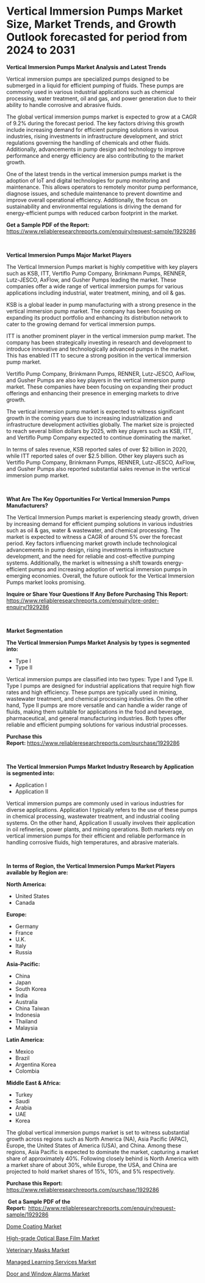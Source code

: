 <p><h1>Vertical Immersion Pumps Market Size, Market Trends, and Growth Outlook forecasted for period from 2024 to 2031</h1></p><p><strong>Vertical Immersion Pumps Market Analysis and Latest Trends</strong></p>
<p><p>Vertical immersion pumps are specialized pumps designed to be submerged in a liquid for efficient pumping of fluids. These pumps are commonly used in various industrial applications such as chemical processing, water treatment, oil and gas, and power generation due to their ability to handle corrosive and abrasive fluids.</p><p>The global vertical immersion pumps market is expected to grow at a CAGR of 9.2% during the forecast period. The key factors driving this growth include increasing demand for efficient pumping solutions in various industries, rising investments in infrastructure development, and strict regulations governing the handling of chemicals and other fluids. Additionally, advancements in pump design and technology to improve performance and energy efficiency are also contributing to the market growth.</p><p>One of the latest trends in the vertical immersion pumps market is the adoption of IoT and digital technologies for pump monitoring and maintenance. This allows operators to remotely monitor pump performance, diagnose issues, and schedule maintenance to prevent downtime and improve overall operational efficiency. Additionally, the focus on sustainability and environmental regulations is driving the demand for energy-efficient pumps with reduced carbon footprint in the market.</p></p>
<p><strong>Get a Sample PDF of the Report:&nbsp;</strong> <a href="https://www.reliableresearchreports.com/enquiry/request-sample/1929286">https://www.reliableresearchreports.com/enquiry/request-sample/1929286</a></p>
<p>&nbsp;</p>
<p><strong>Vertical Immersion Pumps Major Market Players</strong></p>
<p><p>The Vertical Immersion Pumps market is highly competitive with key players such as KSB, ITT, Vertiflo Pump Company, Brinkmann Pumps, RENNER, Lutz-JESCO, AxFlow, and Gusher Pumps leading the market. These companies offer a wide range of vertical immersion pumps for various applications including industrial, water treatment, mining, and oil & gas.</p><p>KSB is a global leader in pump manufacturing with a strong presence in the vertical immersion pump market. The company has been focusing on expanding its product portfolio and enhancing its distribution network to cater to the growing demand for vertical immersion pumps.</p><p>ITT is another prominent player in the vertical immersion pump market. The company has been strategically investing in research and development to introduce innovative and technologically advanced pumps in the market. This has enabled ITT to secure a strong position in the vertical immersion pump market.</p><p>Vertiflo Pump Company, Brinkmann Pumps, RENNER, Lutz-JESCO, AxFlow, and Gusher Pumps are also key players in the vertical immersion pump market. These companies have been focusing on expanding their product offerings and enhancing their presence in emerging markets to drive growth.</p><p>The vertical immersion pump market is expected to witness significant growth in the coming years due to increasing industrialization and infrastructure development activities globally. The market size is projected to reach several billion dollars by 2025, with key players such as KSB, ITT, and Vertiflo Pump Company expected to continue dominating the market.</p><p>In terms of sales revenue, KSB reported sales of over $2 billion in 2020, while ITT reported sales of over $2.5 billion. Other key players such as Vertiflo Pump Company, Brinkmann Pumps, RENNER, Lutz-JESCO, AxFlow, and Gusher Pumps also reported substantial sales revenue in the vertical immersion pump market.</p></p>
<p>&nbsp;</p>
<p><strong>What Are The Key Opportunities For Vertical Immersion Pumps Manufacturers?</strong></p>
<p><p>The Vertical Immersion Pumps market is experiencing steady growth, driven by increasing demand for efficient pumping solutions in various industries such as oil & gas, water & wastewater, and chemical processing. The market is expected to witness a CAGR of around 5% over the forecast period. Key factors influencing market growth include technological advancements in pump design, rising investments in infrastructure development, and the need for reliable and cost-effective pumping systems. Additionally, the market is witnessing a shift towards energy-efficient pumps and increasing adoption of vertical immersion pumps in emerging economies. Overall, the future outlook for the Vertical Immersion Pumps market looks promising.</p></p>
<p><strong>Inquire or Share Your Questions If Any Before Purchasing This Report:</strong> <a href="https://www.reliableresearchreports.com/enquiry/pre-order-enquiry/1929286">https://www.reliableresearchreports.com/enquiry/pre-order-enquiry/1929286</a></p>
<p>&nbsp;</p>
<p><strong>Market Segmentation</strong></p>
<p><strong>The Vertical Immersion Pumps Market Analysis by types is segmented into:</strong></p>
<p><ul><li>Type I</li><li>Type II</li></ul></p>
<p><p>Vertical immersion pumps are classified into two types: Type I and Type II. Type I pumps are designed for industrial applications that require high flow rates and high efficiency. These pumps are typically used in mining, wastewater treatment, and chemical processing industries. On the other hand, Type II pumps are more versatile and can handle a wider range of fluids, making them suitable for applications in the food and beverage, pharmaceutical, and general manufacturing industries. Both types offer reliable and efficient pumping solutions for various industrial processes.</p></p>
<p><strong>Purchase this Report:&nbsp;</strong><a href="https://www.reliableresearchreports.com/purchase/1929286">https://www.reliableresearchreports.com/purchase/1929286</a></p>
<p>&nbsp;</p>
<p><strong>The Vertical Immersion Pumps Market Industry Research by Application is segmented into:</strong></p>
<p><ul><li>Application I</li><li>Application II</li></ul></p>
<p><p>Vertical immersion pumps are commonly used in various industries for diverse applications. Application I typically refers to the use of these pumps in chemical processing, wastewater treatment, and industrial cooling systems. On the other hand, Application II usually involves their application in oil refineries, power plants, and mining operations. Both markets rely on vertical immersion pumps for their efficient and reliable performance in handling corrosive fluids, high temperatures, and abrasive materials.</p></p>
<p>&nbsp;</p>
<p><strong>In terms of Region, the Vertical Immersion Pumps Market Players available by Region are:</strong></p>
<p>
    <p> <strong> North America: </strong>
        <ul>
            <li>United States</li>
            <li>Canada</li>
        </ul>
        </p> 
    <p> <strong> Europe: </strong>
        <ul>
            <li>Germany</li>
            <li>France</li>
            <li>U.K.</li>
            <li>Italy</li>
            <li>Russia</li>
        </ul>
        </p> 
    <p> <strong> Asia-Pacific: </strong>
        <ul>
            <li>China</li>
            <li>Japan</li>
            <li>South Korea</li>
            <li>India</li>
            <li>Australia</li>
            <li>China Taiwan</li>
            <li>Indonesia</li>
            <li>Thailand</li>
            <li>Malaysia</li>
        </ul>
        </p> 
    <p> <strong> Latin America: </strong>
        <ul>
            <li>Mexico</li>
            <li>Brazil</li>
            <li>Argentina Korea</li>
            <li>Colombia</li>
        </ul>
        </p> 
    <p> <strong> Middle East & Africa: </strong>
        <ul>
            <li>Turkey</li>
            <li>Saudi</li>
            <li>Arabia</li>
            <li>UAE</li>
            <li>Korea</li>
        </ul>
    </p>
    </p>
<p><p>The global vertical immersion pumps market is set to witness substantial growth across regions such as North America (NA), Asia Pacific (APAC), Europe, the United States of America (USA), and China. Among these regions, Asia Pacific is expected to dominate the market, capturing a market share of approximately 40%. Following closely behind is North America with a market share of about 30%, while Europe, the USA, and China are projected to hold market shares of 15%, 10%, and 5% respectively.</p></p>
<p><strong>Purchase this Report: </strong><a href="https://www.reliableresearchreports.com/purchase/1929286">https://www.reliableresearchreports.com/purchase/1929286</a></p>
<p>&nbsp;<strong>Get a Sample PDF of the Report:&nbsp;&nbsp;</strong><a href="https://www.reliableresearchreports.com/enquiry/request-sample/1929286">https://www.reliableresearchreports.com/enquiry/request-sample/1929286</a></p>
<p><strong></strong></p>
<p><p><a href="https://view.publitas.com/reportprime-1/dome-coating-market-offers-provide-insightful-data-for-the-time-period-from-2024-to-2031-and-also-provide-analysis-based-on-application-type-and-region/">Dome Coating Market</a></p><p><a href="https://adventurous-uranium-ef9.notion.site/High-grade-Optical-Base-Film-Market-Research-Report-Unlocks-Analysis-on-the-Market-Financial-Status--d73b530df8244e4daa0484c6ca4d1b9e">High-grade Optical Base Film Market</a></p><p><a href="https://carnation-joke-41f.notion.site/Global-Veterinary-Masks-Market-by-Types-Applications-and-Major-Players-with-Regional-Growth-Rate--612b32867a684d97a46430fa5c81a04a">Veterinary Masks Market</a></p><p><a href="https://extreme-scabiosa-c81.notion.site/Managed-Learning-Services-Market-Size-Furnishes-Valuable-Information-Encompassing-Market-Share-Mark-8d56719c63fe491f80286f8c7af0a01d">Managed Learning Services Market</a></p><p><a href="https://view.publitas.com/reportprime-1/door-and-window-alarms-market-research-report-unlocks-analysis-on-the-market-financial-status-market-size-and-market-revenue-upto-2031/">Door and Window Alarms Market</a></p></p>
